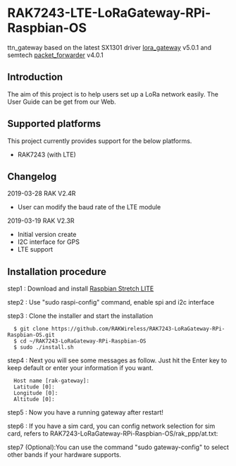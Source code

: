 # RAK7243-LTE-LoRaGateway-RPi-Raspbian-OS
ttn_gateway based on the latest SX1301 driver [lora_gateway](https://github.com/Lora-net/lora_gateway) v5.0.1 and semtech [packet_forwarder](https://github.com/Lora-net/packet_forwarder) v4.0.1  

##	Introduction 

The aim of this project is to help users set up a LoRa network easily. The User Guide can be get from our Web.

##	Supported platforms

This project currently provides support for the below platforms.

* RAK7243 (with LTE)

##	Changelog
2019-03-28 RAK V2.4R

* User can modify the baud rate of the LTE module

2019-03-19 RAK V2.3R

* Initial version create
* I2C interface for GPS
* LTE support

##	Installation procedure

step1 : Download and install [Raspbian Stretch LITE](https://www.raspberrypi.org/downloads/raspbian/) 

step2 : Use "sudo raspi-config" command, enable spi and i2c interface

step3 : Clone the installer and start the installation

      $ git clone https://github.com/RAKWireless/RAK7243-LoRaGateway-RPi-Raspbian-OS.git
      $ cd ~/RAK7243-LoRaGateway-RPi-Raspbian-OS
      $ sudo ./install.sh

step4 : Next you will see some messages as follow. Just hit the Enter key to keep default or enter your information if you want.

      Host name [rak-gateway]:
      Latitude [0]: 
      Longitude [0]: 
      Altitude [0]: 
    
step5 : Now you have a running gateway after restart!

step6 : If you have a sim card, you can config network selection for sim card, refers to RAK7243-LoRaGateway-RPi-Raspbian-OS/rak_ppp/at.txt:

step7 (Optional):You can use the command "sudo gateway-config" to select other bands if your hardware supports.
